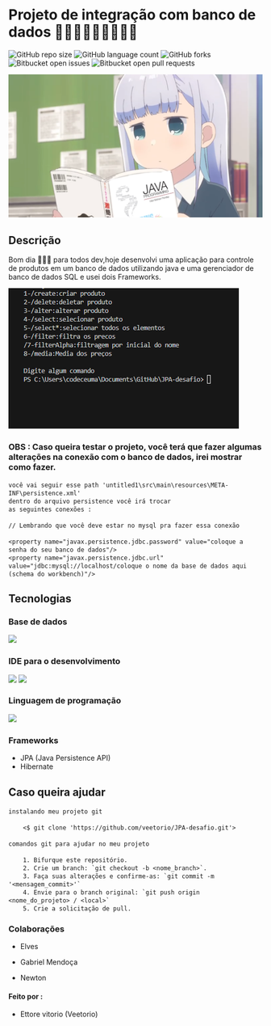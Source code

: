 # Projeto de integração com banco de dados  👨🏽‍💻👨🏽‍💻👨🏽‍💻

![GitHub repo size](https://img.shields.io/github/repo-size/veetorio/JPA-desafio?style=for-the-badge)
![GitHub language count](https://img.shields.io/github/languages/count/veetorio/JPA-desafio?style=for-the-badge)
![GitHub forks](https://img.shields.io/github/forks/veetorio/JPA-desafio?style=for-the-badge)
![Bitbucket open issues](https://img.shields.io/bitbucket/issues/veetorio/JPA-desafio?style=for-the-badge)
![Bitbucket open pull requests](https://img.shields.io/bitbucket/pr-raw/veetorio/JPA-desafio?style=for-the-badge)

<img src="0225a431e5b2637204873584848f3949.png">


## Descrição
Bom dia 🙋🏽‍♂️ para todos dev,hoje desenvolvi uma aplicação para controle de produtos em um banco de dados utilizando java e uma gerenciador de banco de dados SQL e usei dois Frameworks.

<!-- colocar imagem do projeto -->
<img src="JPA-desafio - Visual Studio Code 14_11_2023 13_45_50.png">
<!--      -->

### OBS : Caso queira testar o projeto, você terá que fazer algumas  alterações na conexão com o banco de dados, irei mostrar como fazer.
``` 
você vai seguir esse path 'untitled1\src\main\resources\META-INF\persistence.xml' 
dentro do arquivo persistence você irá trocar 
as seguintes conexões :           

// Lembrando que você deve estar no mysql pra fazer essa conexão

<property name="javax.persistence.jdbc.password" value="coloque a senha do seu banco de dados"/>
<property name="javax.persistence.jdbc.url" value="jdbc:mysql://localhost/coloque o nome da base de dados aqui (schema do workbench)"/>

 ``` 

## Tecnologias

### Base de dados


<img src="https://user-images.githubusercontent.com/25181517/183896128-ec99105a-ec1a-4d85-b08b-1aa1620b2046.png" width=60>


### IDE para o desenvolvimento

<img src="https://user-images.githubusercontent.com/25181517/192108890-200809d1-439c-4e23-90d3-b090cf9a4eea.png" width=40>
<img src="https://user-images.githubusercontent.com/25181517/192108891-d86b6220-e232-423a-bf5f-90903e6887c3.png" width=40>

### Linguagem de programação

<img src="https://user-images.githubusercontent.com/25181517/117201156-9a724800-adec-11eb-9a9d-3cd0f67da4bc.png" width=60>

### Frameworks

* JPA (Java Persistence API) 
* Hibernate 

## Caso queira ajudar

```
instalando meu projeto git

    <$ git clone 'https://github.com/veetorio/JPA-desafio.git'>

comandos git para ajudar no meu projeto   

    1. Bifurque este repositório.
    2. Crie um branch: `git checkout -b <nome_branch>`.
    3. Faça suas alterações e confirme-as: `git commit -m '<mensagem_commit>'`
    4. Envie para o branch original: `git push origin <nome_do_projeto> / <local>`
    5. Crie a solicitação de pull.

```

### Colaborações

* Elves

* Gabriel Mendoça

* Newton



 #### Feito por : 
 * Ettore vitorio (Veetorio)
 




